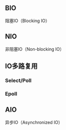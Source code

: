## BIO

阻塞IO（Blocking IO）

## NIO

非阻塞IO（Non-blocking IO）

## IO多路复用

### Select/Poll



### Epoll



## AIO

异步IO（Asynchronized IO）